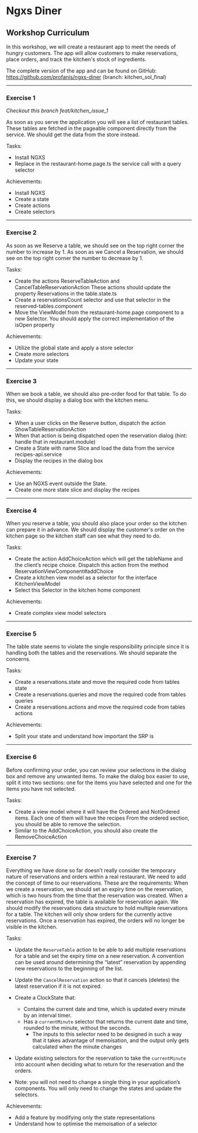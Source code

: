 # Ngxs Diner

## Workshop Curriculum

In this workshop, we will create a restaurant app to meet the needs of hungry customers. The app will allow customers to make reservations, place orders, and track the kitchen's stock of ingredients.

The complete version of the app and can be found on GitHub: https://github.com/profanis/ngxs-diner (branch: kitchen_sol_final)

---

### Exercise 1

_Checkout this branch feat/kitchen_issue_1_

As soon as you serve the application you will see a list of restaurant tables. These tables are fetched in the pageable component directly from the service. We should get the data from the store instead.

Tasks:

- Install NGXS
- Replace in the restaurant-home.page.ts the service call with a query selector

Achievements:

- Install NGXS
- Create a state
- Create actions
- Create selectors

---

### Exercise 2

As soon as we Reserve a table, we should see on the top right corner the number to increase by 1.
As soon as we Cancel a Reservation, we should see on the top right corner the number to decrease by 1.

Tasks:

- Create the actions ReserveTableAction and CancelTableReservationAction
  These actions should update the property Reservations in the table.state.ts
- Create a reservationsCount selector and use that selector in the reserved-tables.component
- Move the ViewModel from the restaurant-home.page component to a new Selector. You should apply the correct implementation of the isOpen property

Achievements:

- Utilize the global state and apply a store selector
- Create more selectors
- Update your state

---

### Exercise 3

When we book a table, we should also pre-order food for that table. To do this, we should display a dialog box with the kitchen menu.

Tasks:

- When a user clicks on the Reserve button, dispatch the action ShowTableReservationAction
- When that action is being dispatched open the reservation dialog (hint: handle that in restaurant.module)
- Create a State with name Slice and load the data from the service recipes-api.service
- Display the recipes in the dialog box

Achievements:

- Use an NGXS event outside the State.
- Create one more state slice and display the recipes

---

### Exercise 4

When you reserve a table, you should also place your order so the kitchen can prepare it in advance. We should display the customer's order on the kitchen page so the kitchen staff can see what they need to do.

Tasks:

- Create the action AddChoiceAction which will get the tableName and the client’s recipe choice. Dispatch this action from the method ReservationViewComponent#addChoice
- Create a kitchen view model as a selector for the interface KitchenViewModel
- Select this Selector in the kitchen home component

Achievements:

- Create complex view model selectors

---

### Exercise 5

The table state seems to violate the single responsibility principle since it is handling both the tables and the reservations. We should separate the concerns.

Tasks:

- Create a reservations.state and move the required code from tables state
- Create a reservations.queries and move the required code from tables queries
- Create a reservations.actions and move the required code from tables actions

Achievements:

- Split your state and understand how important the SRP is

---

### Exercise 6

Before confirming your order, you can review your selections in the dialog box and remove any unwanted items. To make the dialog box easier to use, split it into two sections: one for the items you have selected and one for the items you have not selected.

Tasks:

- Create a view model where it will have the Ordered and NotOrdered items. Each one of them will have the recipes
  From the ordered section, you should be able to remove the selection.
- Similar to the AddChoiceAction, you should also create the RemoveChoiceAction

---

### Exercise 7

Everything we have done so far doesn’t really consider the temporary nature of reservations and orders within a real restaurant. We need to add the concept of time to our reservations.
These are the requirements:
When we create a reservation, we should set an expiry time on the reservation, which is two hours from the time that the reservation was created.
When a reservation has expired, the table is available for reservation again. We should modify the reservations data structure to hold multiple reservations for a table.
The kitchen will only show orders for the currently active reservations. Once a reservation has expired, the orders will no longer be visible in the kitchen.

Tasks:

- Update the `ReserveTable` action to be able to add multiple reservations for a table and set the expiry time on a new reservation. A convention can be used around determining the “latest” reservation by appending new reservations to the beginning of the list.
- Update the `CancelReservation` action so that it cancels (deletes) the latest reservation if it is not expired.
- Create a ClockState that:

  - Contains the current date and time, which is updated every minute by an interval timer.
  - Has a `currentMinute` selector that returns the current date and time, rounded to the minute, without the seconds.
    - The inputs to this selector need to be designed in such a way that it takes advantage of memoisation, and the output only gets calculated when the minute changes

- Update existing selectors for the reservation to take the `currentMinute` into account when deciding what to return for the reservation and the orders.
- Note: you will not need to change a single thing in your application’s components. You will only need to change the states and update the selectors.

Achievements:

- Add a feature by modifying only the state representations
- Understand how to optimise the memoisation of a selector
